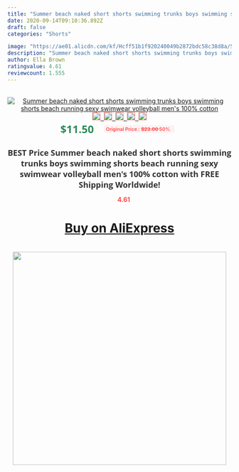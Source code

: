 ```yaml
---
title: "Summer beach naked short shorts swimming trunks boys swimming shorts beach running sexy swimwear volleyball men's 100% cotton"
date: 2020-09-14T09:10:36.892Z
draft: false
categories: "Shorts"

image: "https://ae01.alicdn.com/kf/Hcff51b1f920240049b2872bdc58c38d8a/Summer-beach-naked-short-shorts-swimming-trunks-boys-swimming-shorts-beach-running-sexy-swimwear-volleyball-men.jpg"
description: "Summer beach naked short shorts swimming trunks boys swimming shorts beach running sexy swimwear volleyball men's 100% cotton"
author: Ella Brown
ratingvalue: 4.61
reviewcount: 1.555
---
```

<br>
<div style="text-align: center;">
<a href="https://s.click.aliexpress.com/e/_A05wsV" target="_blank" rel="nofollow noopener noreferrer"><img alt="Summer beach naked short shorts swimming trunks boys swimming shorts beach running sexy swimwear volleyball men's 100% cotton" class="magnifier-image" src="https://ae01.alicdn.com/kf/Hcff51b1f920240049b2872bdc58c38d8a/Summer-beach-naked-short-shorts-swimming-trunks-boys-swimming-shorts-beach-running-sexy-swimwear-volleyball-men.jpg_640x640.jpg">
<br>
<img style="border:1px solid salmon" src="https://ae01.alicdn.com/kf/Hcff51b1f920240049b2872bdc58c38d8a/Summer-beach-naked-short-shorts-swimming-trunks-boys-swimming-shorts-beach-running-sexy-swimwear-volleyball-men.jpg_120x120.jpg">&nbsp;&nbsp;<img style="border:1px solid salmon" src="https://ae01.alicdn.com/kf/Hebd0814306284d3a861b7b6bb687d54eu/Summer-beach-naked-short-shorts-swimming-trunks-boys-swimming-shorts-beach-running-sexy-swimwear-volleyball-men.jpg_120x120.jpg">&nbsp;&nbsp;<img style="border:1px solid salmon" src="https://ae01.alicdn.com/kf/H1669cfd43d2342578049496be31a0c5eP/Summer-beach-naked-short-shorts-swimming-trunks-boys-swimming-shorts-beach-running-sexy-swimwear-volleyball-men.jpg_120x120.jpg">&nbsp;&nbsp;<img style="border:1px solid salmon" src="https://ae01.alicdn.com/kf/Hbd009f11d4774a7aa139e94e009cb507I/Summer-beach-naked-short-shorts-swimming-trunks-boys-swimming-shorts-beach-running-sexy-swimwear-volleyball-men.jpg_120x120.jpg">&nbsp;&nbsp;<img style="border:1px solid salmon" src="https://ae01.alicdn.com/kf/H46b188b4fcdf4b10a105247cb78ba487D/Summer-beach-naked-short-shorts-swimming-trunks-boys-swimming-shorts-beach-running-sexy-swimwear-volleyball-men.jpg_120x120.jpg"></a></div><br0>
<div style="text-align: center;"><span style="background-color: white; border: 0px; box-sizing: border-box; color: seagreen; display: inline-block; font-family: &quot;open sans&quot; , &quot;arial&quot; , &quot;helvetica&quot; , sans-serif , &quot;heiti&quot;; font-size: 24px; font-stretch: inherit; font-weight: 700; line-height: inherit; margin: 0px 10px 0px 0px; padding: 0px; vertical-align: middle;">$11.50 </span>
<span style="background: rgb(255 , 241 , 241); border-radius: 3px; border: 0px; box-sizing: border-box; color: #ff4747; display: inline-block; font-family: inherit; font-size: 12px; font-stretch: inherit; font-style: inherit; font-variant: inherit; font-weight: 600; line-height: inherit; margin: 0px; padding: 2px 5px; transform: scale(0.9); vertical-align: middle;">Original Price : <b style="text-decoration: line-through;">$23.00 </b> 50%&nbsp;&nbsp;</span></div>
<h1 style="color: #333333; display: inline-block; font-family: &quot;open sans&quot; , &quot;arial&quot; , &quot;helvetica&quot; , sans-serif , &quot;heiti&quot;; font-size: 18px; font-stretch: inherit; font-weight: 700; text-align: center;">BEST Price Summer beach naked short shorts swimming trunks boys swimming shorts beach running sexy swimwear volleyball men's 100% cotton with FREE Shipping Worldwide!</h1>
<div style="color: #ff4747; text-align: center;">
<img src="https://4.bp.blogspot.com/-M0ZcTcb-5uY/XleCXlxnR4I/AAAAAAAAAEc/OrjgMkXV1oMQFaCRZj5HQwOCBcu3w1FegCPcBGAYYCw/s1600/star.png" style="height: 15px;">&nbsp;<b>4.61</b></div>
<div class="button_cont" align="center"><a class="buynow_a" href="https://s.click.aliexpress.com/e/_A05wsV" target="_blank" rel="nofollow noopener noreferrer"><H1>Buy on AliExpress</H1></a></div><br>
<div class="separator" style="clear: both; text-align: center;">
<img src="https://lh3.googleusercontent.com/-pTy5HemUv9M/XlePHvY0dAI/AAAAAAAAAE4/0nX5iRUoIWY8eMW9Dpxeirr157OZliDIgCLcBGAsYHQ/s1600/badge.gif" width="480">
</div>

